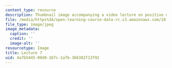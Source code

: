 ```yaml
---
content_type: resource
description: Thumbnail image accompanying a video lecture on positive definite matrices.
file: /media/https%3A/open-learning-course-data-rc.s3.amazonaws.com/18-085-computational-science-and-engineering-i-fall-2008/4a7b544500d0167c1a7b366382f13f92_7.jpg
file_type: image/jpeg
image_metadata:
  caption: ''
  credit: ''
  image-alt: ''
resourcetype: Image
title: Lecture 7
uid: 4a7b5445-00d0-167c-1a7b-366382f13f92
---
```

